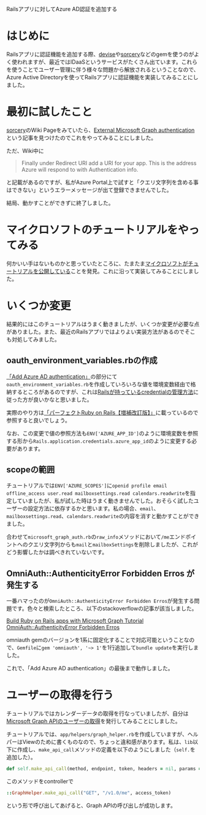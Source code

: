 Railsアプリに対してAzure AD認証を追加する

# はじめに

Railsアプリに認証機能を追加する際、[devise](https://github.com/heartcombo/devise)や[sorcery](https://github.com/Sorcery/sorcery)などのgemを使うのがよく使われますが、最近ではIDaaSというサービスがたくさん出ています。これらを使うことでユーザー管理に伴う様々な問題から解放されるということなので、Azure Active Directoryを使ってRailsアプリに認証機能を実装してみることにしました。

# 最初に試したこと

[sorcery](https://github.com/Sorcery/sorcery)のWiki Pageをみていたら、[External Microsoft Graph authentication](https://github.com/Sorcery/sorcery/wiki/External---Microsoft-Graph-authentication)という記事を見つけたのでこれをやってみることにしました。

ただ、Wiki中に

> Finally under Redirect URI add a URI for your app. This is the address Azure will respond to with Authentication info.

と記載があるのですが、私がAzure Portal上で試すと「クエリ文字列を含める事はできない」というエラーメッセージが出て登録できませんでした。

結局、動かすことができずに終了しました。

# マイクロソフトのチュートリアルをやってみる

何かいい手はないものかと思っていたところに、たまたま[マイクロソフトがチュートリアルを公開している](https://docs.microsoft.com/en-us/graph/tutorials/ruby)ことを発見。これに沿って実装してみることにしました。

# いくつか変更

結果的にはこのチュートリアルはうまく動きましたが、いくつか変更が必要な点がありました。また、最近のRailsアプリではよりよい実装方法があるのでそこも対処してみました。

## oauth_environment_variables.rbの作成

[「Add Azure AD authentication」](https://docs.microsoft.com/en-us/graph/tutorials/ruby?tutorial-step=3)の部分にて`oauth_environment_variables.rb`を作成していろいろな値を環境変数経由で格納するところがあるのですが、これは[Railsが持っているcredentialの管理方法](https://railsguides.jp/security.html#%E7%8B%AC%E8%87%AA%E3%81%AEcredential)に従った方が良いかなと思いました。

実際のやり方は[「パーフェクトRuby on Rails【増補改訂版】」](https://gihyo.jp/book/2020/978-4-297-11462-6)に載っているので参照すると良いでしょう。

なお、この変更で値の参照方法も`ENV['AZURE_APP_ID']`のように環境変数を参照する形から`Rails.application.credentials.azure_app_id`のように変更する必要があります。

## scopeの範囲

チュートリアルでは`ENV['AZURE_SCOPES']`に`openid profile email offline_access user.read mailboxsettings.read calendars.readwrite`を指定していましたが、私が試した時はうまく動きませんでした。おそらく試したユーザーの設定方法に依存するかと思います。私の場合、`email`、`mailboxsettings.read`、`calendars.readwrite`の内容を消すと動かすことができました。

合わせて`microsoft_graph_auth.rb`の`raw_info`メソッドにおいて`/me`エンドポイントへのクエリ文字列からも`mail`と`mailboxSettings`を削除しましたが、これがどう影響したかは調べきれていないです。

## OmniAuth::AuthenticityError Forbidden Erros が発生する

一番ハマったのが`OmniAuth::AuthenticityError Forbidden Erros`が発生する問題です。色々と検索したところ、以下のstackoverflowの記事が該当しました。

[Build Ruby on Rails apps with Microsoft Graph Tutorial OmniAuth::AuthenticityError Forbidden Erros](https://stackoverflow.com/questions/65822440/build-ruby-on-rails-apps-with-microsoft-graph-tutorial-omniauthauthenticityerr)

omniauth gemのバージョンを1系に固定化することで対応可能ということなので、`Gemfile`に`gem 'omniauth', '~> 1'`を1行追加して`bundle update`を実行しました。

これで、「Add Azure AD authentication」の最後まで動作しました。

# ユーザーの取得を行う

チュートリアルではカレンダーデータの取得を行なっていましたが、自分は[Microsoft Graph APIのユーザーの取得](https://docs.microsoft.com/ja-jp/graph/api/user-get?view=graph-rest-1.0&tabs=http)を発行してみることにしました。

チュートリアルでは、`app/helpers/graph_helper.rb`を作成していますが、ヘルパーはViewのために書くものなので、ちょっと違和感があります。私は、`lib`以下に作成し、`make_api_call`メソッドの定義を以下のようにしました（`self.`を追加した）。

```ruby
def self.make_api_call(method, endpoint, token, headers = nil, params = nil, payload = nil)
```

このメソッドをcontrollerで

```ruby
::GraphHelper.make_api_call("GET", "/v1.0/me", access_token)
```

という形で呼び出してあげると、Graph APIの呼び出しが成功します。
